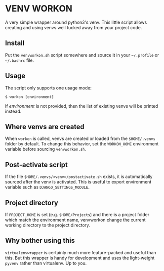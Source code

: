 VENV WORKON
===========

A very simple wrapper around python3's venv. This little script
allows creating and using venvs well tucked away from your project
code.

## Install
Put the `venvworkon.sh` script somewhere and source it in your
`~/.profile` or `~/.bashrc` file.

## Usage
The script only supports one usage mode:

    $ workon [environment]

If *environment* is not provided, then the list of existing venvs
will be printed instead.

## Where venvs are created
When `workon` is called, venvs are created or loaded from the
`$HOME/.venvs` folder by default.
To change this behavior, set the `WORKON_HOME` environment
variable before sourcing `venvworkon.sh`.

## Post-activate script
If the file `$HOME/.venvs/<venv>/postactivate.sh` exists, it is
automatically sourced after the venv is activated. This is useful
to export environment variable such as `DJANGO_SETTINGS_MODULE`.

## Project directory
If `PROJECT_HOME` is set (e.g. `$HOME/Projects`) and there is
a project folder which match the environment name, venvworkon
change the current working directory to the project directory.

## Why bother using this
`virtualenvwrapper` is certainly much more feature-packed and
useful than this. But this wrapper is handy for development and
uses the light-weight `pyvenv` rather than virtualenv. Up to you.
